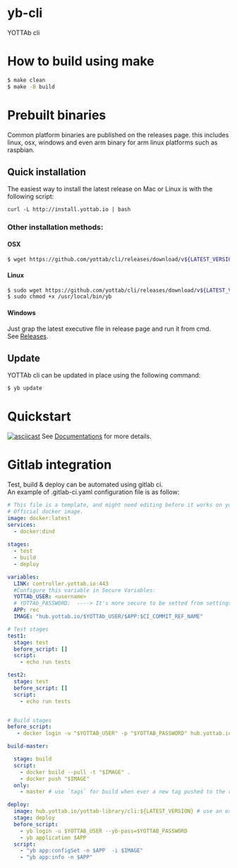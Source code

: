 # yb-cli
YOTTAb cli 

# How to build using make
```sh
$ make clean
$ make -B build
```
# Prebuilt binaries
Common platform binaries are published on the releases page. this includes linux, osx, windows and even arm binary for arm  linux platforms such as raspbian.
## Quick installation
The easiest way to install the latest release on Mac or Linux is with the following script:

```
curl -L http://install.yottab.io | bash
```
### Other installation methods:
#### OSX 
```sh
$ wget https://github.com/yottab/cli/releases/download/v${LATEST_VERSION}/yb-${LATEST_VERSION}-darwin-amd64 -O /usr/local/bin/yb
```
#### Linux
```sh
$ sudo wget https://github.com/yottab/cli/releases/download/v${LATEST_VERSION}/yb-v${LATEST_VERSION}-linux-amd64 -O /usr/local/bin/yb
$ sudo chmod +x /usr/local/bin/yb
```  
#### Windows 
Just grap the latest executive file in release page and run it from cmd.  
See [Releases](https://github.com/yottab/cli/releases).

## Update
YOTTAb cli can be updated in place using the following command:  
```sh
$ yb update
```  
# Quickstart
[![asciicast](https://asciinema.org/a/243119.svg)](https://asciinema.org/a/243119)
See [Documentations](http://docs.yottab.io/quickstart/) for more details.

# Gitlab integration
Test, build & deploy can be automated using gitlab ci.  
An example of .gitlab-ci.yaml configuration file is as follow:
```yaml
# This file is a template, and might need editing before it works on your project.
# Official docker image.
image: docker:latest
services:
  - docker:dind
  
stages:
  - test
  - build
  - deploy

variables:
  LINK: controller.yottab.io:443
  #Configure this variable in Secure Variables:
  YOTTAb_USER: <username>
  # YOTTAb_PASSWORD:  ----> It's more secure to be setted from settings -> ci/cd -> variables. 
  APP: rec
  IMAGE: "hub.yottab.io/$YOTTAb_USER/$APP:$CI_COMMIT_REF_NAME"

# Test stages
test1:
  stage: test
  before_script: []
  script:
    - echo run tests

test2:
  stage: test
  before_script: []
  script:
    - echo run tests


# Build stages
before_script:
   - docker login -u "$YOTTAB_USER" -p "$YOTTAB_PASSWORD" hub.yottab.io

build-master:

  stage: build
  script:
    - docker build --pull -t "$IMAGE" .
    - docker push "$IMAGE"
  only:
    - master # use `tags` for build when ever a new tag pushed to the repository

deploy: 
  image: hub.yottab.io/yottab-library/cli:${LATEST_VERSION} # use an existing git tag for the LATEST_VERSION variable.
  stage: deploy
  before_script:
    - yb login -u $YOTTAB_USER --yb-pass=$YOTTAB_PASSWORD
    - yb application $APP
  script:
    - "yb app:configSet -n $APP  -i $IMAGE"
    - "yb app:info -n $APP"
```

